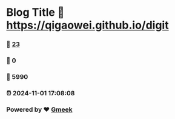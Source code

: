 # Blog Title :link: https://qigaowei.github.io/digit 
### :page_facing_up: [23](https://qigaowei.github.io/digit/tag.html) 
### :speech_balloon: 0 
### :hibiscus: 5990 
### :alarm_clock: 2024-11-01 17:08:08 
### Powered by :heart: [Gmeek](https://github.com/Meekdai/Gmeek)
